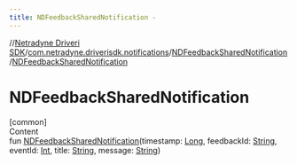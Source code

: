 ```yaml
---
title: NDFeedbackSharedNotification -
---
```

//[Netradyne Driveri SDK](../../index.md)/[com.netradyne.driverisdk.notifications](../index.md)/[NDFeedbackSharedNotification](index.md)/[NDFeedbackSharedNotification](-n-d-feedback-shared-notification.md)



# NDFeedbackSharedNotification  
[common]  
Content  
fun [NDFeedbackSharedNotification](-n-d-feedback-shared-notification.md)(timestamp: [Long](https://kotlinlang.org/api/latest/jvm/stdlib/kotlin/-long/index.html), feedbackId: [String](https://kotlinlang.org/api/latest/jvm/stdlib/kotlin/-string/index.html), eventId: [Int](https://kotlinlang.org/api/latest/jvm/stdlib/kotlin/-int/index.html), title: [String](https://kotlinlang.org/api/latest/jvm/stdlib/kotlin/-string/index.html), message: [String](https://kotlinlang.org/api/latest/jvm/stdlib/kotlin/-string/index.html))  



